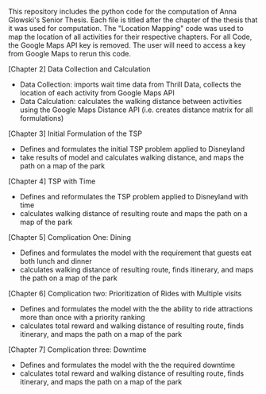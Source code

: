This repository includes the python code for the computation of Anna Glowski's Senior Thesis. Each file is titled after the chapter of the thesis that it was used for computation. The "Location Mapping" code was used to map the location of all activities for their respective chapters. For all Code, the Google Maps API key is removed. The user will need to access a key from Google Maps to rerun this code.

[Chapter 2] Data Collection and Calculation 
  - Data Collection: imports wait time data from Thrill Data, collects the location of each activity from Google Maps API
  - Data Calculation: calculates the walking distance between activities using the Google Maps Distance API (i.e. creates distance matrix for all formulations)
  
[Chapter 3] Initial Formulation of the TSP
  - Defines and formulates the initial TSP problem applied to Disneyland
  - take results of model and calculates walking distance, and maps the path on a map of the park
  
[Chapter 4] TSP with Time
  - Defines and reformulates the TSP problem applied to Disneyland with time
 - calculates walking distance of resulting route and maps the path on a map of the park
  
[Chapter 5] Complication One: Dining
  - Defines and formulates the model with the requirement that guests eat both lunch and dinner
  - calculates walking distance of resulting route, finds itinerary, and maps the path on a map of the park
 
[Chapter 6] Complication two: Prioritization of Rides with Multiple visits
  - Defines and formulates the model with the the ability to ride attractions more than once with a priority ranking
  - calculates total reward and walking distance of resulting route, finds itinerary, and maps the path on a map of the park
  
[Chapter 7] Complication three: Downtime
  - Defines and formulates the model with the the required downtime
  - calculates total reward and walking distance of resulting route, finds itinerary, and maps the path on a map of the park
